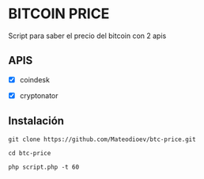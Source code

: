 # BITCOIN PRICE

Script para saber el precio del bitcoin con 2 apis


## APIS
- [x] coindesk
- [x] cryptonator


## Instalación

``git clone https://github.com/Mateodioev/btc-price.git``

``cd btc-price``

``php script.php -t 60``


